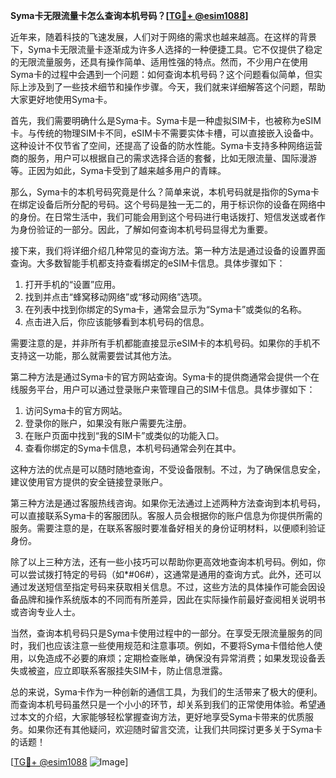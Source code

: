 **Syma卡无限流量卡怎么查询本机号码？[[TG💪+ @esim1088](https://t.me/s/esim1088)]**

近年来，随着科技的飞速发展，人们对于网络的需求也越来越高。在这样的背景下，Syma卡无限流量卡逐渐成为许多人选择的一种便捷工具。它不仅提供了稳定的无限流量服务，还具有操作简单、适用性强的特点。然而，不少用户在使用Syma卡的过程中会遇到一个问题：如何查询本机号码？这个问题看似简单，但实际上涉及到了一些技术细节和操作步骤。今天，我们就来详细解答这个问题，帮助大家更好地使用Syma卡。

首先，我们需要明确什么是Syma卡。Syma卡是一种虚拟SIM卡，也被称为eSIM卡。与传统的物理SIM卡不同，eSIM卡不需要实体卡槽，可以直接嵌入设备中。这种设计不仅节省了空间，还提高了设备的防水性能。Syma卡支持多种网络运营商的服务，用户可以根据自己的需求选择合适的套餐，比如无限流量、国际漫游等。正因为如此，Syma卡受到了越来越多用户的青睐。

那么，Syma卡的本机号码究竟是什么？简单来说，本机号码就是指你的Syma卡在绑定设备后所分配的号码。这个号码是独一无二的，用于标识你的设备在网络中的身份。在日常生活中，我们可能会用到这个号码进行电话拨打、短信发送或者作为身份验证的一部分。因此，了解如何查询本机号码显得尤为重要。

接下来，我们将详细介绍几种常见的查询方法。第一种方法是通过设备的设置界面查询。大多数智能手机都支持查看绑定的eSIM卡信息。具体步骤如下：

1. 打开手机的“设置”应用。
2. 找到并点击“蜂窝移动网络”或“移动网络”选项。
3. 在列表中找到你绑定的Syma卡，通常会显示为“Syma卡”或类似的名称。
4. 点击进入后，你应该能够看到本机号码的信息。

需要注意的是，并非所有手机都能直接显示eSIM卡的本机号码。如果你的手机不支持这一功能，那么就需要尝试其他方法。

第二种方法是通过Syma卡的官方网站查询。Syma卡的提供商通常会提供一个在线服务平台，用户可以通过登录账户来管理自己的SIM卡信息。具体步骤如下：

1. 访问Syma卡的官方网站。
2. 登录你的账户，如果没有账户需要先注册。
3. 在账户页面中找到“我的SIM卡”或类似的功能入口。
4. 查看你绑定的Syma卡信息，本机号码通常会列在其中。

这种方法的优点是可以随时随地查询，不受设备限制。不过，为了确保信息安全，建议使用官方提供的安全链接登录账户。

第三种方法是通过客服热线咨询。如果你无法通过上述两种方法查询到本机号码，可以直接联系Syma卡的客服团队。客服人员会根据你的账户信息为你提供所需的服务。需要注意的是，在联系客服时要准备好相关的身份证明材料，以便顺利验证身份。

除了以上三种方法，还有一些小技巧可以帮助你更高效地查询本机号码。例如，你可以尝试拨打特定的号码（如*#06#），这通常是通用的查询方式。此外，还可以通过发送短信至指定号码来获取相关信息。不过，这些方法的具体操作可能会因设备品牌和操作系统版本的不同而有所差异，因此在实际操作前最好查阅相关说明书或咨询专业人士。

当然，查询本机号码只是Syma卡使用过程中的一部分。在享受无限流量服务的同时，我们也应该注意一些使用规范和注意事项。例如，不要将Syma卡借给他人使用，以免造成不必要的麻烦；定期检查账单，确保没有异常消费；如果发现设备丢失或被盗，应立即联系客服挂失SIM卡，防止信息泄露。

总的来说，Syma卡作为一种创新的通信工具，为我们的生活带来了极大的便利。而查询本机号码虽然只是一个小小的环节，却关系到我们的正常使用体验。希望通过本文的介绍，大家能够轻松掌握查询方法，更好地享受Syma卡带来的优质服务。如果你还有其他疑问，欢迎随时留言交流，让我们共同探讨更多关于Syma卡的话题！

[[TG💪+ @esim1088](https://t.me/s/esim1088) ![Image](https://i.postimg.cc/4NQfJmqS/Snipaste-2025-05-13-00-14-12.png)]